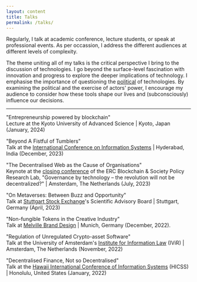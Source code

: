 ```yaml
---
layout: content
title: Talks
permalink: /talks/
---
```

Regularly, I talk at academic conference, lecture students, or speak at professional events. As per occassion, I address the different audiences at different levels of complexity.

The theme uniting all of my talks is the critical perspective I bring to the discussion of technologies. I go beyond the surface-level fascination with innovation and progress to explore the deeper implications of technology. I emphasise the importance of questioning the [political](https://www.jstor.org/stable/20024652?origin=JSTOR-pdf) of technologies. By examining the political and the exercise of actors' power, I encourage my audience to consider how these tools shape our lives and (subconsciously) influence our decisions.

* * *

"Entrepreneurship powered by blockchain"  
Lecture at the Kyoto University of Advanced Science | Kyoto, Japan (January, 2024)

"Beyond A Fistful of Tumblers"  
Talk at the [International Conference on Information Systems](https://github.com/tom-barbereau/hack-tom-barbereau.github.io/blob/gh-pages/https%7C/icis2023.aisconferences.org) | Hyderabad, India (December, 2023)

"The Decentralised Web as the Cause of Organisations"  
Keynote at the [closing conference](https://github.com/tom-barbereau/hack-tom-barbereau.github.io/blob/gh-pages/https%7C/networkcultures.org/moneylab/2023/03/23/cfp-for-uva-amsterdam-conference-governance-by-technology-the-revolution-will-not-be-decentralized) of the ERC Blockchain & Society Policy Research Lab, "Governance by technology – the revolution will not be decentralized?" | Amsterdam, The Netherlands (July, 2023)

"On Metaverses: Between Buzz and Opportunity"  
Talk at [Stuttgart Stock Exchange](https://github.com/tom-barbereau/hack-tom-barbereau.github.io/blob/gh-pages/https%7C/www.boerse-stuttgart.de/en)'s Scientific Advisory Board | Stuttgart, Germany (April, 2023)

"Non-fungible Tokens in the Creative Industry"  
Talk at [Melville Brand Design](https://github.com/tom-barbereau/hack-tom-barbereau.github.io/blob/gh-pages/https%7C/melvilledesign.de) | Munich, Germany (December, 2022).

"Regulation of Unregulated Crypto-asset Software"  
Talk at the University of Amsterdam's [Institute for Information Law](https://github.com/tom-barbereau/hack-tom-barbereau.github.io/blob/gh-pages/https%7C/www.ivir.nl) (IViR) | Amsterdam, The Netherlands (November, 2022)

"Decentralised Finance, Not so Decentralised"  
Talk at the [Hawaii International Conference of Information Systems](https://github.com/tom-barbereau/hack-tom-barbereau.github.io/blob/gh-pages/https%7C/hicss.hawaii.edu) (HICSS) | Honolulu, United States (January, 2022)

